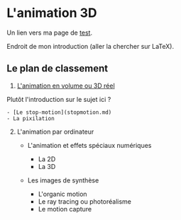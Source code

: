 # L'animation 3D

Un lien vers ma page de [test](test.md).

Endroit de mon introduction (aller la chercher sur LaTeX).


## Le plan de classement


1. [L'animation en volume ou 3D réel](envolume.md)

Plutôt l'introduction sur le sujet ici ?

    - [Le stop-motion](stopmotion.md)
    - La pixilation
    
2. L'animation par ordinateur

    - L'animation et effets spéciaux numériques
    
        * La 2D
        * La 3D
        
    - Les images de synthèse
    
        * L'organic motion
        * Le ray tracing ou photoréalisme
        * Le motion capture
